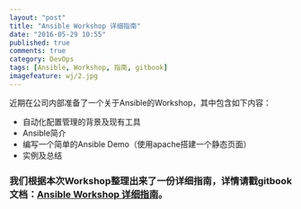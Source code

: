 ```yaml
---
layout: "post"
title: "Ansible Workshop 详细指南"
date: "2016-05-29 10:55"
published: true
comments: true
category: DevOps
tags: [Ansible, Workshop, 指南, gitbook]
imagefeature: wj/2.jpg
---
```


近期在公司内部准备了一个关于Ansible的Workshop，其中包含如下内容：

  - 自动化配置管理的背景及现有工具
  - Ansible简介
  - 编写一个简单的Ansible Demo（使用apache搭建一个静态页面）
  - 实例及总结

### 我们根据本次Workshop整理出来了一份详细指南，详情请戳gitbook文档：[Ansible Workshop 详细指南](https://yaowenjie.gitbooks.io/ansible-workshop/content/index.html)。


<!-- 备用： http://www.jianshu.com/p/df42e636f95e
      https://github.com/ksky521/nodePPT
      http://www.oschina.net/news/26220/webslide-js-ppt-tool
      http://www.jianshu.com/p/e78cce9d5af0
      http://codepen.io/zuraizm/pen/vGDHl -->
